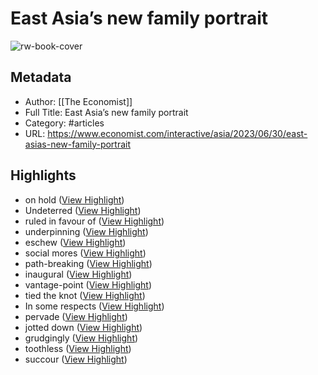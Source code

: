 # East Asia’s new family portrait

![rw-book-cover](https://readwise-assets.s3.amazonaws.com/media/uploaded_book_covers/profile_638688/promo.jpg)

## Metadata
- Author: [[The Economist]]
- Full Title: East Asia’s new family portrait
- Category: #articles
- URL: https://www.economist.com/interactive/asia/2023/06/30/east-asias-new-family-portrait

## Highlights
- on hold ([View Highlight](https://read.readwise.io/read/01h4a60cqpr2phntemcd86d13h))
- Undeterred ([View Highlight](https://read.readwise.io/read/01h4a61r8qcmr93zncrn48qg1e))
- ruled in favour of ([View Highlight](https://read.readwise.io/read/01h4a66y14z9ny8d03zwqqfyxe))
- underpinning ([View Highlight](https://read.readwise.io/read/01h4a6a29n03ha1qvxn9b75neh))
- eschew ([View Highlight](https://read.readwise.io/read/01h4a6d8ef6s0q7shfsnncg011))
- social mores ([View Highlight](https://read.readwise.io/read/01h4a6f7ec1pex6mt4rdsww2s8))
- path-breaking ([View Highlight](https://read.readwise.io/read/01h4a6hd8kybbtwazwqsyr30nk))
- inaugural ([View Highlight](https://read.readwise.io/read/01h4a7b5h708afh1rxpj7gj8rt))
- vantage-point ([View Highlight](https://read.readwise.io/read/01h4a7fq9nfgy9shbfx9ywn09b))
- tied the knot ([View Highlight](https://read.readwise.io/read/01h4a7ksqpfc6qz31zhq61kkq4))
- In some respects ([View Highlight](https://read.readwise.io/read/01h4aa6814yd8ne33x19btr330))
- pervade ([View Highlight](https://read.readwise.io/read/01h4aac1ct0bnn39hmgzfgkde2))
- jotted down ([View Highlight](https://read.readwise.io/read/01h4aanrmrbe2f9bfdvzre702d))
- grudgingly ([View Highlight](https://read.readwise.io/read/01h4ab1y787517hc7rqy25f4d3))
- toothless ([View Highlight](https://read.readwise.io/read/01h4ab2fsm3y3x69gayc6e698s))
- succour ([View Highlight](https://read.readwise.io/read/01h4ab2x63h15g8g76vt770cp8))
